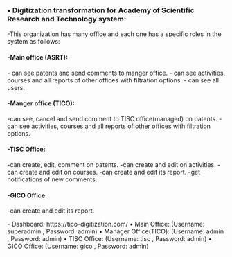 <html>
	<body>
	
<h3>•	Digitization transformation for Academy of Scientific Research and Technology system:</h3>
<p>-This organization has many office and each one has a specific roles in the system as follows:</p>
<h4>-Main office (ASRT):</h4>
<p>
		- can see patents and send comments to manger office.
		- can see activities, courses and all reports of other offices with filtration options.
		- can see all users.
		</p>
<h4>-Manger office (TICO):</h4>
<p>
-can see, cancel and send comment to TISC office(managed) on patents.
-can see activities, courses and all reports of other offices with filtration options. 
</p>
<h4>-TISC Office:</h4>
<p>
-can create, edit, comment on patents.
-can create and edit on activities.
-can create and edit on courses.
-can create and edit its report. 
	-get notifications of new comments.
</p>

<h4>-GICO Office:</h4>
<p>
-can create and edit its report. </p>
<p>
- Dashboard: https://tico-digitization.com/
•	Main Office: (Username: superadmin , Password: admin)
•	Manager Office(TICO): (Username: admin , Password: admin)
•	TISC Office: (Username: tisc , Password: admin)
•	GICO Office: (Username: gico , Password: admin)
</p>
	</body>
</html>

